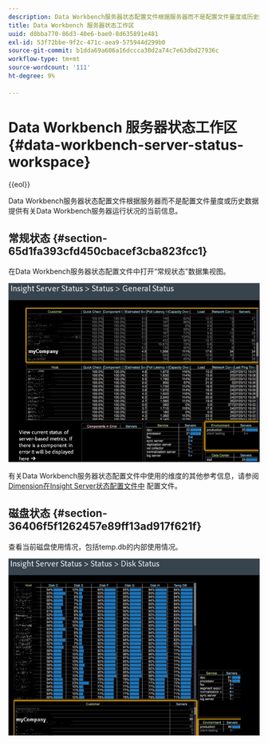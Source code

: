 ```yaml
---
description: Data Workbench服务器状态配置文件根据服务器而不是配置文件量度或历史数据提供有关Data Workbench服务器运行状况的当前信息。
title: Data Workbench 服务器状态工作区
uuid: d8bba770-86d3-40e6-bae0-8d635891e481
exl-id: 53f72bbe-9f2c-471c-aea9-575944d299b0
source-git-commit: b1dda69a606a16dccca30d2a74c7e63dbd27936c
workflow-type: tm+mt
source-wordcount: '111'
ht-degree: 9%

---
```


# Data Workbench 服务器状态工作区{#data-workbench-server-status-workspace}

{{eol}}

Data Workbench服务器状态配置文件根据服务器而不是配置文件量度或历史数据提供有关Data Workbench服务器运行状况的当前信息。

## 常规状态 {#section-65d1fa393cfd450cbacef3cba823fcc1}

在Data Workbench服务器状态配置文件中打开“常规状态”数据集视图。

![](assets/Managing_Server_Status.png)

有关Data Workbench服务器状态配置文件中使用的维度的其他参考信息，请参阅 [Dimension在Insight Server状态配置文件中](../../../home/monitoring-installation/monitoring-appendix/monitoring-servers-profile.md#concept-8cbeb91e99bc42e2b52b22d551423f8a) 配置文件。

## 磁盘状态 {#section-36406f5f1262457e89ff13ad917f621f}

查看当前磁盘使用情况，包括temp.db的内部使用情况。

![](assets/Managing_Server_DiskStatus.png)
